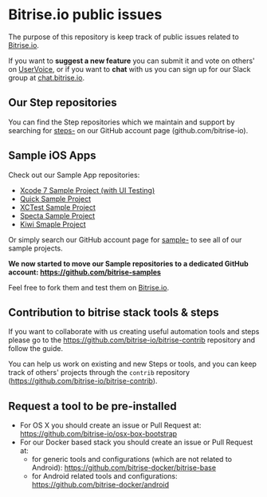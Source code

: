 # Bitrise.io public issues

The purpose of this repository is keep track of public issues related to [Bitrise.io](https://www.bitrise.io).

If you want to **suggest a new feature** you can submit it and vote on others' on [UserVoice](https://bitrise.uservoice.com/), or if you want to **chat** with us you can sign up for our Slack group at [chat.bitrise.io](http://chat.bitrise.io/).

## Our Step repositories

You can find the Step repositories which we maintain and support by searching for [steps-](https://github.com/bitrise-io?utf8=%E2%9C%93&query=steps-) on our GitHub account page (github.com/bitrise-io).


## Sample iOS Apps

Check out our Sample App repositories:

- [Xcode 7 Sample Project (with UI Testing)](https://github.com/bitrise-io/sample-apps-ios-xcode7)
- [Quick Sample Project](https://github.com/bitrise-io/sample-test-ios-quick)
- [XCTest Sample Project](https://github.com/bitrise-io/sample-test-ios-xctest)
- [Specta Sample Project](https://github.com/bitrise-io/sample-test-ios-specta)
- [Kiwi Smaple Project](https://github.com/bitrise-io/sample-test-ios-kiwi)

Or simply search our GitHub account page for [sample-](https://github.com/bitrise-io?utf8=%E2%9C%93&query=sample-) to see all of our sample projects.

**We now started to move our Sample repositories to a dedicated GitHub account: https://github.com/bitrise-samples**

Feel free to fork them and test them on [Bitrise.io](https://www.bitrise.io).


## Contribution to bitrise stack tools & steps

If you want to collaborate with us creating useful automation tools and steps please go to the https://github.com/bitrise-io/bitrise-contrib repository and follow the guide.

You can help us work on existing and new Steps or tools, and you can keep track of others' projects through the `contrib` repository (https://github.com/bitrise-io/bitrise-contrib).


## Request a tool to be pre-installed

* For OS X you should create an issue or Pull Request at: https://github.com/bitrise-io/osx-box-bootstrap
* For our Docker based stack you should create an issue or Pull Request at:
    * for generic tools and configurations (which are not related to Android): https://github.com/bitrise-docker/bitrise-base
    * for Android related tools and configurations: https://github.com/bitrise-docker/android
